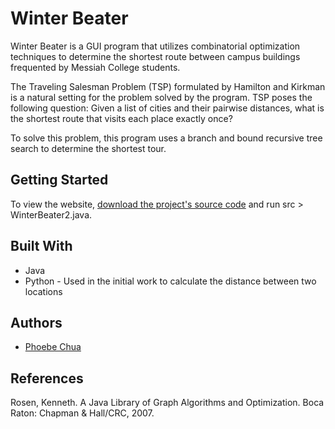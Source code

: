 # Winter Beater
Winter Beater is a GUI program that utilizes combinatorial optimization techniques to determine the shortest route between campus buildings frequented by Messiah College students.
 
The Traveling Salesman Problem (TSP) formulated by Hamilton and Kirkman is a natural setting for the problem solved by the program. TSP poses the following question: Given a list of cities and their pairwise distances, what is the shortest route that visits each place exactly once? 
 
To solve this problem, this program uses a branch and bound recursive tree search to determine the shortest tour. 

## Getting Started
To view the website, [download the project's source code](https://github.com/phoebechua/winter-beater/archive/master.zip) and run src > WinterBeater2.java. 

## Built With
* Java
* Python - Used in the initial work to calculate the distance between two locations  

## Authors
* [Phoebe Chua](https://www.linkedin.com/in/phoebechuaky) 

## References
Rosen, Kenneth. A Java Library of Graph Algorithms and Optimization. Boca Raton: Chapman & Hall/CRC, 2007. 

